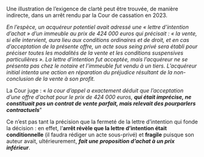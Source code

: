 
Une illustration de l’exigence de clarté peut être trouvée, de manière indirecte, dans un arrêt rendu par la Cour de cassation en 2023. 

*En l’espèce, un acquéreur potentiel avait adressé une « lettre d’intention d’achat » d’un immeuble au prix de 424 000 euros qui précisait : « la vente, si elle intervient, aura lieu aux conditions ordinaires et de droit, et en cas d’acceptation de la présente offre, un acte sous seing privé sera établi pour préciser toutes les modalités de la vente et les conditions suspensives particulières ». La lettre d’intention fut acceptée, mais l’acquéreur ne se présenta pas chez le notaire et l’immeuble fut vendu à un tiers. L’acquéreur initial intenta une action en réparation du préjudice résultant de la non-conclusion de la vente à son profit.* 

La Cour juge : « *la cour d’appel a exactement déduit que l’acceptation d’une offre d’achat pour le prix de 424 000 euros, **qui était imprécise, ne constituait pas un contrat de vente parfait, mais relevait des pourparlers contractuels***" 

Ce n’est pas tant la précision que la fermeté de la lettre d’intention qui fonde la décision : en effet, l’**arrêt révèle que la lettre d’intention était conditionnelle** (il faudra rédiger un acte sous-privé) et **fragile** puisque son auteur avait, ultérieurement, ***fait une proposition d’achat à un prix inférieur***.